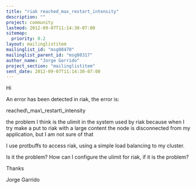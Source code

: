 ```yaml
---
title: "riak reached_max_restart_intensity"
description: ""
project: community
lastmod: 2012-09-07T11:14:30-07:00
sitemap:
  priority: 0.2
layout: mailinglistitem
mailinglist_id: "msg08470"
mailinglist_parent_id: "msg08317"
author_name: "Jorge Garrido"
project_section: "mailinglistitem"
sent_date: 2012-09-07T11:14:30-07:00
---
```



Hi

An error has been detected in riak, the error is:

reached\\_max\\_restart\\_intensity

the problem I think is the ulimit in the system used by riak because when I
try make a put to riak with a large content the node is disconnected from my 
application, but I am not sure of that

I use protbuffs to access riak, using a simple load balancing to my cluster.

Is it the problem?
How can I configure the ulimit for riak, if it is the problem?

Thanks

Jorge Garrido
